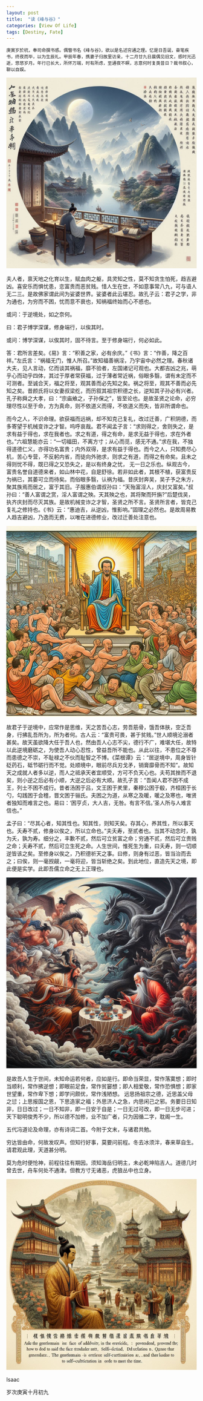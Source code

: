 ```yaml
---
layout: post
title:  "读《峰与谷》"
categories: [View Of Life]
tags: [Destiny, Fate]
---
```


<small>庚寅岁於杭，奉司命撰书感。偶瞥书名《峰与谷》，欲以是名述穷通之理。忆是日吾诞，奋笔疾书，终夜而毕，以为生辰礼。甲辰年春，携妻子归故里访亲，十二月廿九日晨偶见旧文，感时光迅逝，悠悠岁月。年行已长大，所怀万端，时有所虑，至通夜不瞑，志意何时复类昔日？裁书叙心，聊以自娱。</small>

![裁书叙心](/assets/images/bb957a0e-0bae-475c-a132-ca58b8b3f268.jpg)


夫人者，禀天地之化育以生，赋血肉之躯，具灵知之性，莫不知贪生怕死，趋吉避凶。喜安乐而惧忧患，恋富贵而恶贫贱。惜人生在世，不如意事常八九，可与语人无二三。是故佛家谓此间为娑婆世界。娑婆者此云堪忍。故孔子云：君子之学，非为通也，为穷而不困，忧而意不衰也，知祸福终始而心不惑也。

或问：于逆境处，如之奈何。

曰：君子博学深谋，修身端行，以俟其时。 

或问：博学深谋，以俟其时，固不待言。至于修身端行，何必如此。 

答：君所言差矣。《易》言：“积善之家，必有余庆。”《书》言：“作善，降之百祥。”左氏言：“祸福无门，惟人所召。”故知福善祸淫，乃宇宙中必然之理。春秋诸大夫，见人言动，亿而谈其祸福，靡不验者，左国诸记可观也。大都吉凶之兆，萌乎心而动乎四体，其过于厚者常获福，过于薄者常近祸，俗眼多翳，谓有未定而不可测者。至诚合天，福之将至，观其善而必先知之矣。祸之将至，观其不善而必先知之矣。昔颜氏将以女妻叔梁纥，而历叙其祖宗积德之长，逆知其子孙必有兴者。孔子称舜之大孝，曰：“宗庙飨之，子孙保之”，皆至论也。是故圣贤之论命，必穷理尽性以至于命，方为真命，则不依道义而得，不依道义而失，皆非所谓命也。

而今之人，不识命理。欲获福而远祸，却不知克己复礼，改过迁善，广积阴德，而多寄望于机械变诈之才智。呜呼哀哉。君不闻孟子言：“求则得之，舍则失之，是求有益于得也，求在我者也。求之有道，得之有命，是求无益于得也，求在外者也。”六祖慧能亦云：“一切福田，不离方寸；从心而觅，感无不通。”求在我，不独得道德仁义，亦得功名富贵；内外双得，是求有益于得也。而今之人，只知费尽心机，苦心专营，不反躬内省，而徒向外驰求，则求之有道，而得之有命矣。且未之得则忧不得，既已得之又恐失之，是以有终身之忧， 无一日之乐也。纵观古今，富贵名誉自道德来者，如山林中花，自是舒徐。若非如此者，其根不植，获富贵反为祸已，其萎可立而待矣。而俗眼多翳，认祸为福。昔庆封奔吴，吴子予之朱方，聚其族焉而居之，富于其旧。子服惠伯谓叔孙曰：“天殆富淫人，庆封又富矣。”叔孙曰：“善人富谓之赏，淫人富谓之殃。天其殃之也，其将聚而歼旃?”后楚伐吴，执齐庆封而尽灭其族。是故机械变诈之才智，圣贤之所不言。圣贤所言者，皆克己复礼之修持也。《书》云：“惠迪吉，从逆凶，惟影响。”固理之必然也。是故周易教人趋吉避凶，乃逸而无费，以唯在进德修业，改过迁善处注意也。


![求之有道，得之有命](/assets/images/65488110-2f90-4100-b787-f41b81153ff2.jpg)

故君子于逆境中，应常作是思维，天之苦吾心志，劳吾筋骨，饿吾体肤，空乏吾身，行拂乱吾所为，所为者何。古人云：“富贵可畏，甚于贫贱。”世人顺境沦溺者甚矣。故天虽欲降大任于吾人也，然由吾人心志不尖，德行不广，难堪大任，故特以此逆境磨砺之，为使吾人动心忍性，曾益吾所不能也。从此以往，不患位之不尊而患德之不崇，不耻禄之不伙而耻智之不博。《菜根谭》云：“居逆境中，周身皆针砭药石，砥节砺行而不觉。处顺境中，眼前尽兵刃戈矛，销膏靡骨而不知”。故知天之成就人者多以逆，而人之祗承天者宜顺受，方可不负天心也。夫苟其挫而不退矣，则小逆之后必有小顺，大逆之后必有大顺。故孔子言：“吾闻人君不困不成王，列士不困不成行。昔者汤困于吕，文王困于羑里，秦穆公困于殽，齐桓困于长勺，勾践困于会稽，晋文困于骊氏。夫困之为道，从寒之及暖，暖之及寒也，唯贤者独知而难言之也。易曰：‘困亨贞，大人吉，无咎。有言不信。’圣人所与人难言信也。”

孟子曰：“尽其心者，知其性也。知其性，则知天矣。存其心，养其性，所以事天也。夭寿不贰，修身以俟之，所以立命也。”夫夭寿，至贰者也。当其不动念时，孰为夭，孰为寿。细分之，丰歉不贰，然后可立贫富之命；穷通不贰，然后可立贵贱之命；夭寿不贰，然后可立生死之命。人生世间，惟死生为重，曰夭寿，则一切顺逆皆该之矣。至修身以俟之，乃积德祈天之事。曰修，则身有过恶，皆当治而去之；曰俟，则一毫觊觎，一毫将迎，皆当斩绝之矣。到此地位，直造先天之境，即此便是实学。此即吾儒立命之无上正理也。

![修身以俟之](/assets/images/5e1f8f75-05fb-4ab8-a48b-69ae80f7ea2f.jpg)

是故吾人生于世间，未知命运若何者，应如是行。即命当荣显，常作落寞想；即时当顺利，常作拂逆想；即眼前足食，常作贫窭想；即人相爱敬，常作恐惧想；即家世望重，常作卑下想；即学问颇优，常作浅陋想。 远思扬祖宗之德，近思盖父母之愆；上思报国之恩，下思造家之福；外思济人之急，内思闲己之邪。务要日日知非，日日改过；一日不知非，即一日安于自是；一日无过可改，即一日无步可进；天下聪明俊秀不少，所以德不加修，业不加广者，只为因循二字，耽阁一生。

五代冯道论及命理，亦有诗词二首。今附于文末，与诸君共勉。

穷达皆由命，何故发叹声。但知行好事，莫要问前程。冬去冰须泮，春来草自生。请君观此理，天道甚分明。

莫为危时便怆神，前程往往有期因。须知海岳归明主，未必乾坤陷吉人。道德几时曾去世，舟车何处不通津。但教方寸无诸恶，虎狼丛中也立身。

![但知行好事，莫要问前程](/assets/images/eb7dbfbf-42dc-44a1-90fc-b2d496946274.jpeg)

Isaac 

岁次庚寅十月初九